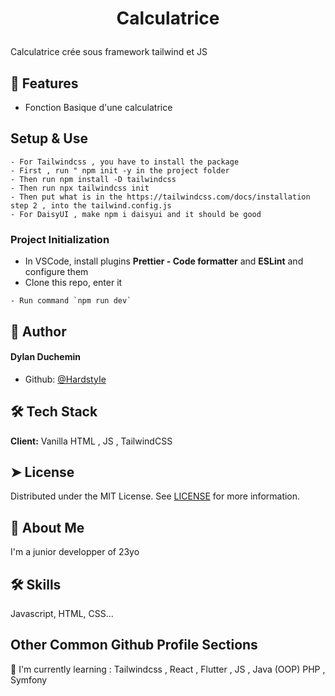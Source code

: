 # <p align="center">Calculatrice</p>

Calculatrice crée sous framework tailwind et JS

## 🧐 Features

- Fonction Basique d'une calculatrice

## Setup & Use

```
- For Tailwindcss , you have to install the package
- First , run " npm init -y in the project folder
- Then run npm install -D tailwindcss
- Then run npx tailwindcss init
- Then put what is in the https://tailwindcss.com/docs/installation step 2 , into the tailwind.config.js
- For DaisyUI , make npm i daisyui and it should be good
```

### Project Initialization

- In VSCode, install plugins **Prettier - Code formatter** and **ESLint** and configure them
- Clone this repo, enter it

```
- Run command `npm run dev`
```

## 🙇 Author

#### Dylan Duchemin

- Github: [@HardstyIe](https://github.com/HardstyIe)

## 🛠️ Tech Stack

**Client:** Vanilla HTML , JS , TailwindCSS

## ➤ License

Distributed under the MIT License. See [LICENSE](LICENSE) for more information.

## 🚀 About Me

I'm a junior developper of 23yo

## 🛠 Skills

Javascript, HTML, CSS...

## Other Common Github Profile Sections

🧠 I'm currently learning : Tailwindcss , React , Flutter , JS , Java (OOP) PHP , Symfony
